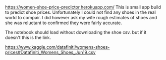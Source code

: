 https://women-shoe-price-predictor.herokuapp.com/
This is small app build to predict shoe prices. Unfortunately I could not find any shoes in the real world to compair.
I did however ask my wife rough estimates of shoes and she was reluctant to confirmed they were fairly accurate. 

The notebook should load without downloading the shoe csv. but if it doesn't this is the link.

https://www.kaggle.com/datafiniti/womens-shoes-prices#Datafiniti_Womens_Shoes_Jun19.csv
